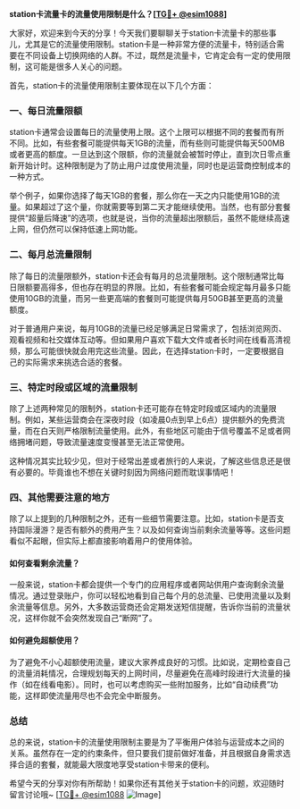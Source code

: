 **station卡流量卡的流量使用限制是什么？[[TG💪+ @esim1088](https://t.me/s/esim1088)]**

大家好，欢迎来到今天的分享！今天我们要聊聊关于station卡流量卡的那些事儿，尤其是它的流量使用限制。station卡是一种非常方便的流量卡，特别适合需要在不同设备上切换网络的人群。不过，既然是流量卡，它肯定会有一定的使用限制，这可能是很多人关心的问题。

首先，station卡的流量使用限制主要体现在以下几个方面：

### **一、每日流量限额**
station卡通常会设置每日的流量使用上限。这个上限可以根据不同的套餐而有所不同。比如，有些套餐可能提供每天1GB的流量，而有些则可能提供每天500MB或者更高的额度。一旦达到这个限额，你的流量就会被暂时停止，直到次日零点重新开始计时。这种限制是为了防止用户过度使用流量，同时也是运营商控制成本的一种方式。

举个例子，如果你选择了每天1GB的套餐，那么你在一天之内只能使用1GB的流量。如果超过了这个量，你就需要等到第二天才能继续使用。当然，也有部分套餐提供“超量后降速”的选项，也就是说，当你的流量超出限额后，虽然不能继续高速上网，但仍然可以保持低速上网功能。

### **二、每月总流量限制**
除了每日的流量限额外，station卡还会有每月的总流量限制。这个限制通常比每日限额要高得多，但也存在明显的界限。比如，有些套餐可能会规定每月最多只能使用10GB的流量，而另一些更高端的套餐则可能提供每月50GB甚至更高的流量额度。

对于普通用户来说，每月10GB的流量已经足够满足日常需求了，包括浏览网页、观看视频和社交媒体互动等。但如果用户喜欢下载大文件或者长时间在线看高清视频，那么可能很快就会用完这些流量。因此，在选择station卡时，一定要根据自己的实际需求来挑选合适的套餐。

### **三、特定时段或区域的流量限制**
除了上述两种常见的限制外，station卡还可能存在特定时段或区域内的流量限制。例如，某些运营商会在深夜时段（如凌晨0点到早上6点）提供额外的免费流量，而在白天则严格限制流量使用。此外，有些地区可能由于信号覆盖不足或者网络拥堵问题，导致流量速度变慢甚至无法正常使用。

这种情况其实比较少见，但对于经常出差或者旅行的人来说，了解这些信息还是很有必要的。毕竟谁也不想在关键时刻因为网络问题而耽误事情吧！

### **四、其他需要注意的地方**
除了以上提到的几种限制之外，还有一些细节需要注意。比如，station卡是否支持国际漫游？是否有额外的费用产生？以及如何查询当前剩余流量等等。这些问题看似不起眼，但实际上都直接影响着用户的使用体验。

#### **如何查看剩余流量？**
一般来说，station卡都会提供一个专门的应用程序或者网站供用户查询剩余流量情况。通过登录账户，你可以轻松地看到自己每个月的总流量、已使用流量以及剩余流量等信息。另外，大多数运营商还会定期发送短信提醒，告诉你当前的流量状况，这样你就不会突然发现自己“断网”了。

#### **如何避免超额使用？**
为了避免不小心超额使用流量，建议大家养成良好的习惯。比如说，定期检查自己的流量消耗情况，合理规划每天的上网时间，尽量避免在高峰时段进行大流量的操作（如在线看电影）。同时，也可以考虑购买一些附加服务，比如“自动续费”功能，这样即使流量用尽也不会完全中断服务。

### **总结**
总的来说，station卡的流量使用限制主要是为了平衡用户体验与运营成本之间的关系。虽然存在一定的约束条件，但只要我们提前做好准备，并且根据自身需求选择合适的套餐，就能最大限度地享受station卡带来的便利。

希望今天的分享对你有所帮助！如果你还有其他关于station卡的问题，欢迎随时留言讨论哦~ [[TG💪+ @esim1088](https://t.me/s/esim1088) ![Image](https://i.postimg.cc/4NQfJmqS/Snipaste-2025-05-13-00-14-12.png)]